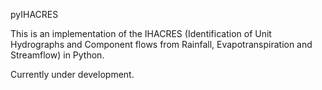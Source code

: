 pyIHACRES

This is an implementation of the IHACRES (Identification of Unit Hydrographs and Component flows from Rainfall, Evapotranspiration and Streamflow) in Python.

Currently under development.